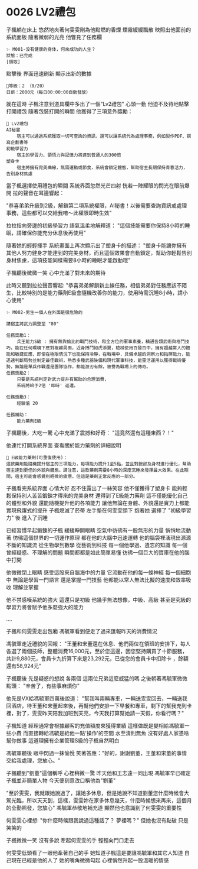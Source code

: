 # 0026 LV2禮包

子楓躺在床上
悠然地夾著何雯雯剛為他點燃的香煙
煙霧緩緩飄散
映照出他面前的系統面板
隨著微弱的光亮
他瞥見了任務欄

```
✨ M001-没有健康的身体，何來成功的人生？
狀態：已完成
[領取]
```

點擊後
界面迅速刷新
顯示出新的數據

```
📰等級：2 （0/20）
日薪：2000元（每日00:00:00自動發放）

```

就在這時
子楓注意到道具欄中多出了一個"Lv2禮包"
心頭一動
他迫不及待地點擊打開禮包
隨著包裝打開的瞬間
他獲得了三項意外獎勵：

```
🎁 Lv2禮包
AI秘書
    宿主可以通過系統獲取一切可查詢的資訊，還可以讓系統代為處理事務，例如製作PDF、撰寫企劃書等
初級學習力
    宿主的學習力、領悟力與記憶力將達到普通人的300倍
塑身卡
    宿主將擁有完美曲線，無需運動或節食，系統會鎖定體態，幫助宿主長期保持青春活力，告別身材焦慮
```

當子楓選擇使用禮包的瞬間
系統界面忽然光芒四射
恍若一陣耀眼的閃光在眼前爆開
拉的聲音在耳邊響起：

"恭喜弟弟升級到2級，解鎖第二項系統權限，AI秘書！以後需要查詢資訊或處理事務，這些都可以交給我唷～此權限即時生效"

拉拉指向旁邊的初級學習力
語氣溫柔地解釋道：
"這個技能需要你保持8小時的睡眠，請確保你能充分休息後再使用"

隨著她的輕輕揮手
系統畫面上再次顯示出了塑身卡的描述：
"塑身卡能讓你擁有其他人努力健身才能達到的完美身材，而且這個效果會自動鎖定，幫助你輕鬆告別身材焦慮，這項技能同樣需要8小時的睡眠才能啟動哦"

子楓聽後微微一笑
心中充滿了對未來的期待

此時又聽到拉拉聲音響起:
"恭喜弟弟解鎖新主線任務，相信弟弟對任務應該不陌生，比較特別的是能力藥劑E級會隨機改善你的能力，使用時需沉睡8小時，請小心使用"

```
✨ M002-男生一個人在外面是很危險的

請宿主將武力調整至 "80"

任務獎勵1：
    兵王能力S級 : 擁有無與倫比的戰鬥技術，和全方位的軍事素養，精通各類武術與格鬥技巧，能在任何環境下應對複雜局面，近身搏鬥如虎添翼，槍械使用百發百中，擁有超越常人的體能和敏捷反應，即使在極限情況下也能保持冷靜，在戰場中，具備卓越的洞察力和指揮能力，能迅速判斷局勢並制定最佳戰術，熟悉多種武器裝備和現代軍事科技，能靈活運用以獲得戰術優勢，無論是單兵作戰還是團隊協作，都能游刃有餘，被譽為戰場上的傳奇。
任務獎勵2：
    只要是系統判定對武力提升有幫助的合理消費，
    系統將給予2倍 '即時' 返還。

任務獎勵3：
    經驗值 20

任務補助：
    能力藥劑E級
```

子楓聽後，大吃一驚
心中充滿了震撼和好奇：
"這竟然還有這種東西？！"

他連忙打開系統界面
查看關於能力藥劑的詳細說明

```
🧰 E級能力藥劑(可重復使用)：
這款藥劑能隨機提升宿主的三項能力，每項能力提升1至5點，並且對臉部及身材進行優化，幫助宿主達到更佳的外貌與體態。請注意，這款藥劑需要8小時的深度沉睡來發揮最大效果。在此期間，宿主可能會感覺到輕微的疲憊，但這是藥劑正常反應的一部分。
```

子楓看完系統界面
心情大好
忍不住露出了一絲笑容
他不僅獲得了塑身卡
能夠輕鬆保持別人苦苦鍛鍊才得來的完美身材
還得到了E級能力藥劑
這不僅能優化自己的體型和外貌
還能隨機提升他的各項能力
讓他無論在身體、外貌還是實力上都能實現飛躍式的提升
子楓熄滅了菸蒂
左手墊在何雯雯頭下
抱著她
選擇了 "初級學習力" 後
進入了沉睡

已經習慣早起鍛鍊的子楓
緩緩睜開眼睛
空氣中彷彿有一股無形的力量
悄悄地流動著
彷彿這個世界的一切運作原理
都在他的大腦中迅速運轉
他的腦袋裡湧現出源源不斷的知識流
從生物學到數學
從藝術到科技
每一個他學過、遺忘的知識
每一個曾經疑惑、不理解的問題
瞬間都都是如此簡單易懂
彷彿一個巨大的寶庫在他的腦中打開

他微微閉上眼睛
感受這股來自腦海中的力量
它流動在他的每一條神經
每一個細胞中
無論是學習一門語言
還是掌握一門技藝
他都能以常人無法比擬的速度和效率吸收
理解並掌握

他不禁感嘆系統的強大
這還只是初級
他幾乎無法想像，中級、高級
甚至是究級的學習力將會賦予他多麼強大的能力

….

子楓和何雯雯走出包廂
馮毓軍看到便走了過來匯報昨天的消費情況

馮毓軍走近禮貌的回報：
"王董和宋董還在休息、他們兩位在領班的安排下，每人各選了兩個技師，整體消費16,000元，至於您這邊，因您堅持購買了十節服務，共計9,880元，會員卡九折算下來是23,292元，已從您的會員卡中扣除卡
，餘額還有58,924元"

子楓聽後
先是疑惑的想說 各兩個
這兩位兄弟這麼威猛的嗎
之後朝著馮毓軍微微點頭：
"辛苦了，有些事麻煩你"

他先是VX給馮毓軍四萬後說道：
"幫我叫兩輛專車，一輛送雯雯回去，一輛送我回酒店，待王董和宋董起來後，再幫他們安排一下早餐和專車，剩下的幫我充到卡裡，對了，雯雯昨天陪我加班到天亮，今天我打算幫她請一天假，你看行嗎？"

子楓知道
經理通常會根據顧客的充值額度來獲得業績
這樣做既是變相給馮毓軍一些小費
而直接轉給馮毓是給他一點'操作'的空間
水至清則無魚
沒有好處人家憑啥幫你做事
這道理擁有企業管理S級的子楓自然明白

馮毓軍聽後
眼中閃過一抹愉悅
笑著答應："好的，謝謝劉董，王董和宋董的事情交給我處理，您放心。"

子楓聽到"劉董"這個稱呼
心裡稍微一驚
昨天他和王志遠一同出現
馮毓軍早已確定子楓並非簡單人物
今天便刻意改口稱他為"劉董"

"至於雯雯，我就跟她說過了，讓她多休息，但是她說不知道劉董您什麼時候會大駕光臨，所以天天到，這樣，雯雯妳在家多休息幾天，什麼時候想來再來，這個月的全勤照發，您放心"
馮毓軍恭敬地補充道
顯然他也意識到了何雯雯的重要性

何雯雯心裡想:
"你什麼時候跟我說過這種話了？ 夢裡嗎？"
但她也沒有點破
只是笑笑的

子楓微微一笑
沒有多說
牽起何雯雯的手
輕輕向門口走去

何雯雯低頭看了一眼他牽著自己的手
她知道子楓這是要讓馮毓軍和其它人知道
自己現在已經是他的人了
她的嘴角微微勾起
心裡悄然升起一股溫暖的情感
